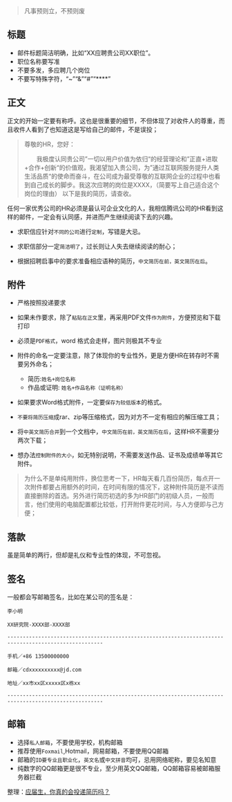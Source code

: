 

> 凡事预则立，不预则废




## 标题


+ 邮件标题简洁明确，比如“XX应聘贵公司XX职位”。
+ 职位名称要写准
+ 不要多发，多应聘几个岗位
+ 不要写特殊字符，“~”“&”“#”“****”


## 正文


正文的开始一定要有称呼。这也是很重要的细节，不但体现了对收件人的尊重，而且收件人看到了也知道这是写给自己的邮件，不是误投；

>尊敬的HR，您好：
>
>    &emsp;&emsp;我极度认同贵公司”一切以用户价值为依归“的经营理论和”正直+进取+合作+创新“的价值观，我渴望加入贵公司，为”通过互联网服务提升人类生活品质“的使命而奋斗，在公司成为最受尊敬的互联网企业的过程中也看到自己成长的脚步。我这次应聘的岗位是XXXX，（简要写上自己适合这个岗位的理由）
以下是我的简历，请查收。


任何一家优秀公司的HR必须是最认可企业文化的人，我相信腾讯公司的HR看到这样的邮件，一定会有认同感，并进而产生继续阅读下去的兴趣。


+ 求职信应针对`不同的公司`进行`定制`，写错是大忌。
+ 求职信部分一定`简洁明了`，过长则让人失去继续阅读的耐心；

+ 根据招聘启事中的要求准备相应语种的简历，`中文简历在前，英文简历在后`。



## 附件



+ 严格按照投递要求
+ 如果未作要求，除了`粘贴在正文`里，再采用PDF文件`作为附件`，方便预览和下载打印
+ 必须是`PDF格式`，word 格式会走样，图片则极其不专业

+ 附件的命名一定要注意，除了体现你的专业性外，更是方便HR在转存时不需要另外命名；
    + 简历:`姓名+岗位名称`
    + 作品或证明: `姓名+作品名称（证明名称）`

+ 如果要求Word格式附件，一定要`保存为较低版本`的格式。

+ `不要将简历压缩`成rar、zip等压缩格式，因为对方不一定有相应的解压缩工具；

+ 将`中英文简历合并`到一个文档中，`中文简历在前，英文简历在后`，这样HR不需要分两次下载；
+ 想办法`控制附件的大小`，如无特别说明，不需要发送作品、证书及成绩单等其它附件。

> 为什么不是单纯用附件，换位思考一下，HR每天看几百份简历，每点开一次附件都要占用额外的时间，在时间有限的情况下，这种附件简历是不读而直接删除的首选。另外进行简历初选的多为HR部门的初级人员，一般而言，他们使用的电脑配置都比较低，打开附件更花时间，与人方便即与己方便；




## 落款

虽是简单的两行，但却是礼仪和专业性的体现，不可忽视。


## 签名

一般都会写邮箱签名，比如在某公司的签名是：

```
李小明

XX研究院-XXXX部-XXXX部

-----------------------------------------------------------------------------------------------------

手机／+86 13500000000

邮箱／cdxxxxxxxxxx@jd.com

地址／xx市xx区xxxxx区x栋xx

-----------------------------------------------------------------------------------------------------
```


## 邮箱

+ 选择`私人邮箱`，不要使用学校，机构邮箱
+ 推荐使用`Foxmail`,Hotmail，网易邮箱，不要使用QQ邮箱
+ 邮箱的`ID要专业且职业化`，`英文名`或`中文拼音`均可，忌用网络昵称，要见名知意
+ 纯数字的QQ邮箱更是很不专业，至少用英文QQ邮箱，QQ邮箱容易被邮箱服务器拦截








整理：[应届生，你真的会投递简历吗？](链接：https://www.zhihu.com/question/21656638/answer/500647408)

